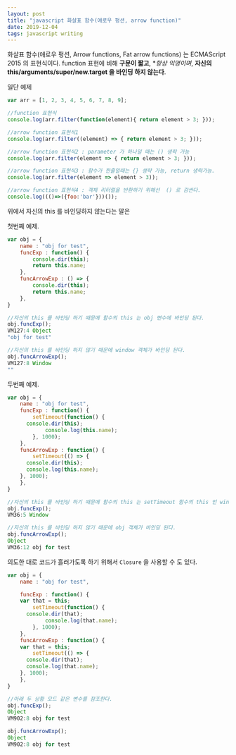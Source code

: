 ```yaml
---
layout: post
title: "javascript 화살표 함수(애로우 펑션, arrow function)"
date: 2019-12-04
tags: javascript writing
---
```


화살표 함수(애로우 펑션, Arrow functions, Fat arrow functions) 는 ECMAScript 2015 의 표현식이다.
function 표현에 비해 **구문이 짧고**, **항상 익명이며*, **자신의 this/arguments/super/new.target 을 바인딩 하지 않는다**.

일단 예제

``` javascript
var arr = [1, 2, 3, 4, 5, 6, 7, 8, 9];

//function 표현식
console.log(arr.filter(function(element){ return element > 3; }));

//arrow function 표현식1
console.log(arr.filter((element) => { return element > 3; }));

//arrow function 표현식2 : parameter 가 하나일 때는 () 생략 가능
console.log(arr.filter(element => { return element > 3; }));

//arrow function 표현식3 : 함수가 한줄일때는 {} 생략 가능, return 생략가능.
console.log(arr.filter(element => element > 3));

//arrow function 표현식4 : 객체 리터럴을 반환하기 위해선  () 로 감싼다.
console.log((()=>({foo:'bar'}))());

```

위에서 자신의 this 를 바인딩하지 않는다는 말은

첫번째 예제.

``` javascript
var obj = {
	name : "obj for test",
	funcExp : function() {
		console.dir(this);
		return this.name;
	},
	funcArrowExp : () => {
		console.dir(this);
		return this.name;
	},
}

//자신의 this 를 바인딩 하기 때문에 함수의 this 는 obj 변수에 바인딩 된다.
obj.funcExp();
VM127:4 Object
"obj for test"

//자신의 this 를 바인딩 하지 않기 때문에 window 객체가 바인딩 된다.
obj.funcArrowExp();
VM127:8 Window
""
```

두번째 예제.

``` javascript
var obj = {
	name : "obj for test",
	funcExp : function() {
		setTimeout(function() {
      console.dir(this);
			console.log(this.name);
		}, 1000);
	},
	funcArrowExp : function() {
		setTimeout(() => {
      console.dir(this);
      console.log(this.name);
    }, 1000);
	},
}

//자신의 this 를 바인딩 하기 때문에 함수의 this 는 setTimeout 함수의 this 인 window 변수에 바인딩 된다.
obj.funcExp();
VM36:5 Window

//자신의 this 를 바인딩 하지 않기 때문에 obj 객체가 바인딩 된다.
obj.funcArrowExp();
Object
VM36:12 obj for test
```

의도한 대로 코드가 흘러가도록 하기 위해서 `Closure` 을 사용할 수 도 있다.

``` javascript
var obj = {
	name : "obj for test",

	funcExp : function() {
    var that = this;
		setTimeout(function() {
      console.dir(that);
			console.log(that.name);
		}, 1000);
	},
	funcArrowExp : function() {
    var that = this;
		setTimeout(() => {
      console.dir(that);
      console.log(that.name);
    }, 1000);
	},
}

//아래 두 상황 모드 같은 변수를 참조한다.
obj.funcExp();
Object
VM902:8 obj for test

obj.funcArrowExp();
Object
VM902:8 obj for test
```
